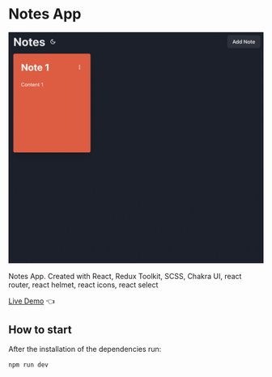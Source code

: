 # Notes App

![Design preview for Notes App](./design-preview/design-preview.png)

Notes App. Created with React, Redux Toolkit, SCSS, Chakra UI, react router, react helmet, react icons, react select

[Live Demo](https://notes-app-dmitriy24s.vercel.app/) 👈

## How to start

After the installation of the dependencies run:

```
npm run dev
```
